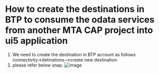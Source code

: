 #  How to create the destinations in BTP to consume the odata services from another MTA CAP project into ui5 application
1) We need to create the destination in BTP account as follows connectivity->detinations-->create new destination.
2) please refer below snap.
![image](https://user-images.githubusercontent.com/51018126/137074457-3e6f51b4-361e-4da0-ba93-99a468f812de.png)
